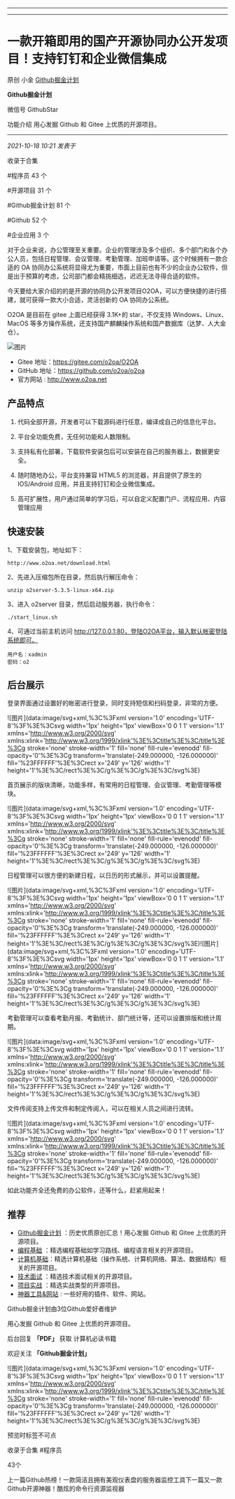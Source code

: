 ----------------------------------------
----------------------------------------
#  一款开箱即用的国产开源协同办公开发项目！支持钉钉和企业微信集成

原创 小金  [ Github掘金计划 ](javascript:void\(0\);)

**Github掘金计划** ![]()

微信号 GithubStar

功能介绍 用心发掘 Github 和 Gitee 上优质的开源项目。

____

_2021-10-18 10:21_ _发表于_

收录于合集

#程序员 43 个

#开源项目 31 个

#Github掘金计划 81 个

#Github 52 个

#企业应用 3 个

对于企业来说，办公管理至关重要。企业的管理涉及多个组织、多个部门和各个办公人员，包括日程管理、会议管理、考勤管理、加班申请等。这个时候拥有一款合适的 OA
协同办公系统将显得尤为重要，市面上目前也有不少的企业办公软件，但是出于预算的考虑，公司部门都会精挑细选，迟迟无法寻得合适的软件。

今天要给大家介绍的的是开源的协同办公开发项目O2OA，可以方便快捷的进行搭建，就可获得一款大小合适，灵活创新的 OA 协同办公系统。

O2OA 是目前在 gitee 上面已经获得 3.1K+的 star，不仅支持 Windows、Linux、MacOS
等多方操作系统，还支持国产麒麟操作系统和国产数据库（达梦、人大金仓）。

![图片](https://mmbiz.qpic.cn/mmbiz_png/BcyAypujBVZOsUFE1IQZrS4wE5ngIIlxzQhxewSaSfmqMxND6nBFDltBvvaprrlicY6felWbWkPOmA67bicPnH5w/640?wx_fmt=png&wxfrom=5&wx_lazy=1&wx_co=1)

  * Gitee 地址：https://gitee.com/o2oa/O2OA
  * GitHub 地址：https://github.com/o2oa/o2oa
  * 官方网站 : http://www.o2oa.net

## 产品特点

  1. 代码全部开源，开发者可以下载源码进行任意，编译成自己的信息化平台。

  2. 平台全功能免费，无任何功能和人数限制。

  3. 支持私有化部署，下载软件安装包后可以安装在自己的服务器上，数据更安全。

  4. 随时随地办公，平台支持兼容 HTML5 的浏览器，并且提供了原生的 IOS/Android 应用，并且支持钉钉和企业微信集成。

  5. 高可扩展性，用户通过简单的学习后，可以自定义配置门户、流程应用、内容管理应用

## 快速安装

1、下载安装包，地址如下：

    
    
    http://www.o2oa.net/download.html  
    

2、先进入压缩包所在目录，然后执行解压命令：

    
    
    unzip o2server-5.3.5-linux-x64.zip  
    

3、进入 o2server 目录，然后启动服务器，执行命令：

    
    
    ./start_linux.sh  
    

4、可通过当前主机访问 http://127.0.0.1:80，登陆O2OA平台，输入默认帐密登陆系统即可。

    
    
    用户名：xadmin  
    密码：o2  
    

## 后台展示

登录界面通过设置好的帐密进行登录，同时支持短信和扫码登录，非常的方便。

![图片](data:image/svg+xml,%3C%3Fxml version='1.0' encoding='UTF-8'%3F%3E%3Csvg
width='1px' height='1px' viewBox='0 0 1 1' version='1.1'
xmlns='http://www.w3.org/2000/svg'
xmlns:xlink='http://www.w3.org/1999/xlink'%3E%3Ctitle%3E%3C/title%3E%3Cg
stroke='none' stroke-width='1' fill='none' fill-rule='evenodd' fill-
opacity='0'%3E%3Cg transform='translate\(-249.000000, -126.000000\)'
fill='%23FFFFFF'%3E%3Crect x='249' y='126' width='1'
height='1'%3E%3C/rect%3E%3C/g%3E%3C/g%3E%3C/svg%3E)

首页展示的版块清晰，功能多样，有常用的日程管理、会议管理、考勤管理等模块。

![图片](data:image/svg+xml,%3C%3Fxml version='1.0' encoding='UTF-8'%3F%3E%3Csvg
width='1px' height='1px' viewBox='0 0 1 1' version='1.1'
xmlns='http://www.w3.org/2000/svg'
xmlns:xlink='http://www.w3.org/1999/xlink'%3E%3Ctitle%3E%3C/title%3E%3Cg
stroke='none' stroke-width='1' fill='none' fill-rule='evenodd' fill-
opacity='0'%3E%3Cg transform='translate\(-249.000000, -126.000000\)'
fill='%23FFFFFF'%3E%3Crect x='249' y='126' width='1'
height='1'%3E%3C/rect%3E%3C/g%3E%3C/g%3E%3C/svg%3E)

日程管理可以很方便的新建日程，以日历的形式展示，并可以设置提醒。

![图片](data:image/svg+xml,%3C%3Fxml version='1.0' encoding='UTF-8'%3F%3E%3Csvg
width='1px' height='1px' viewBox='0 0 1 1' version='1.1'
xmlns='http://www.w3.org/2000/svg'
xmlns:xlink='http://www.w3.org/1999/xlink'%3E%3Ctitle%3E%3C/title%3E%3Cg
stroke='none' stroke-width='1' fill='none' fill-rule='evenodd' fill-
opacity='0'%3E%3Cg transform='translate\(-249.000000, -126.000000\)'
fill='%23FFFFFF'%3E%3Crect x='249' y='126' width='1'
height='1'%3E%3C/rect%3E%3C/g%3E%3C/g%3E%3C/svg%3E)![图片](data:image/svg+xml,%3C%3Fxml
version='1.0' encoding='UTF-8'%3F%3E%3Csvg width='1px' height='1px' viewBox='0
0 1 1' version='1.1' xmlns='http://www.w3.org/2000/svg'
xmlns:xlink='http://www.w3.org/1999/xlink'%3E%3Ctitle%3E%3C/title%3E%3Cg
stroke='none' stroke-width='1' fill='none' fill-rule='evenodd' fill-
opacity='0'%3E%3Cg transform='translate\(-249.000000, -126.000000\)'
fill='%23FFFFFF'%3E%3Crect x='249' y='126' width='1'
height='1'%3E%3C/rect%3E%3C/g%3E%3C/g%3E%3C/svg%3E)

考勤管理可以查看考勤月报、考勤统计、部门统计等，还可以设置排版和统计周期。

![图片](data:image/svg+xml,%3C%3Fxml version='1.0' encoding='UTF-8'%3F%3E%3Csvg
width='1px' height='1px' viewBox='0 0 1 1' version='1.1'
xmlns='http://www.w3.org/2000/svg'
xmlns:xlink='http://www.w3.org/1999/xlink'%3E%3Ctitle%3E%3C/title%3E%3Cg
stroke='none' stroke-width='1' fill='none' fill-rule='evenodd' fill-
opacity='0'%3E%3Cg transform='translate\(-249.000000, -126.000000\)'
fill='%23FFFFFF'%3E%3Crect x='249' y='126' width='1'
height='1'%3E%3C/rect%3E%3C/g%3E%3C/g%3E%3C/svg%3E)

文件传阅支持上传文件和制定传阅人，可以在相关人员之间进行流转。

![图片](data:image/svg+xml,%3C%3Fxml version='1.0' encoding='UTF-8'%3F%3E%3Csvg
width='1px' height='1px' viewBox='0 0 1 1' version='1.1'
xmlns='http://www.w3.org/2000/svg'
xmlns:xlink='http://www.w3.org/1999/xlink'%3E%3Ctitle%3E%3C/title%3E%3Cg
stroke='none' stroke-width='1' fill='none' fill-rule='evenodd' fill-
opacity='0'%3E%3Cg transform='translate\(-249.000000, -126.000000\)'
fill='%23FFFFFF'%3E%3Crect x='249' y='126' width='1'
height='1'%3E%3C/rect%3E%3C/g%3E%3C/g%3E%3C/svg%3E)

如此功能齐全还免费的办公软件，还等什么，赶紧用起来！

  

## 推荐

  * [Github掘金计划](https://mp.weixin.qq.com/mp/appmsgalbum?__biz=MzIwNDgzMzI3Mg==&action=getalbum&album_id=1571213952619954180#wechat_redirect) ：历史优质原创汇总！用心发掘 Github 和 Gitee 上优质的开源项目。
  * [编程基础](https://mp.weixin.qq.com/mp/appmsgalbum?action=getalbum&album_id=1632585323454971905&__biz=MzIwNDgzMzI3Mg==#wechat_redirect) ：精选编程基础如学习路线、编程语言相关的开源项目。
  * [计算机基础](https://mp.weixin.qq.com/mp/appmsgalbum?action=getalbum&album_id=1635325633234780161&__biz=MzIwNDgzMzI3Mg==#wechat_redirect)：精选计算机基础（操作系统、计算机网络、算法、数据结构）相关的开源项目。
  * [技术面试](https://mp.weixin.qq.com/mp/appmsgalbum?action=getalbum&album_id=1632589980491366403&__biz=MzIwNDgzMzI3Mg==#wechat_redirect) ：精选技术面试相关的开源项目。
  * [项目实战](https://mp.weixin.qq.com/mp/appmsgalbum?action=getalbum&album_id=1632590550748938241&__biz=MzIwNDgzMzI3Mg==#wechat_redirect) ：精选实战类型的开源项目。
  * [神器工具&网站](https://mp.weixin.qq.com/mp/appmsgalbum?__biz=MzIwNDgzMzI3Mg==&action=getalbum&album_id=1692140336665378820#wechat_redirect) : 一些好用的插件、软件、网站。

Github掘金计划由3位Github爱好者维护  

用心发掘 Github 和 Gitee 上优质的开源项目。

后台回复 **「PDF」** 获取 计算机必读书籍

欢迎关注 **「Github掘金计划」**

![图片](data:image/svg+xml,%3C%3Fxml version='1.0' encoding='UTF-8'%3F%3E%3Csvg
width='1px' height='1px' viewBox='0 0 1 1' version='1.1'
xmlns='http://www.w3.org/2000/svg'
xmlns:xlink='http://www.w3.org/1999/xlink'%3E%3Ctitle%3E%3C/title%3E%3Cg
stroke='none' stroke-width='1' fill='none' fill-rule='evenodd' fill-
opacity='0'%3E%3Cg transform='translate\(-249.000000, -126.000000\)'
fill='%23FFFFFF'%3E%3Crect x='249' y='126' width='1'
height='1'%3E%3C/rect%3E%3C/g%3E%3C/g%3E%3C/svg%3E)

预览时标签不可点

收录于合集 #程序员

43个

上一篇Github热榜！一款简洁且拥有美观仪表盘的服务器监控工具下一篇又一款Github开源神器！酷炫的命令行资源监视器

